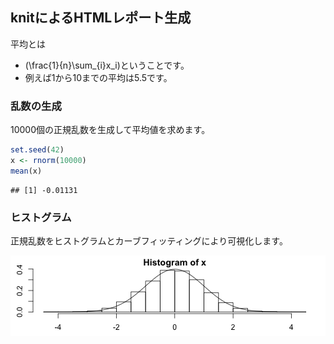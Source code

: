 ## knitによるHTMLレポート生成
 
平均とは
- \(\frac{1}{n}\sum_{i}x_i\)ということです。
- 例えば1から10までの平均は5.5です。

### 乱数の生成

10000個の正規乱数を生成して平均値を求めます。


```r
set.seed(42)
x <- rnorm(10000)
mean(x)
```

```
## [1] -0.01131
```


### ヒストグラム

正規乱数をヒストグラムとカーブフィッティングにより可視化します。

![plot of chunk knit-sample-fig-01](figure/knit-sample-fig-01.png) 

